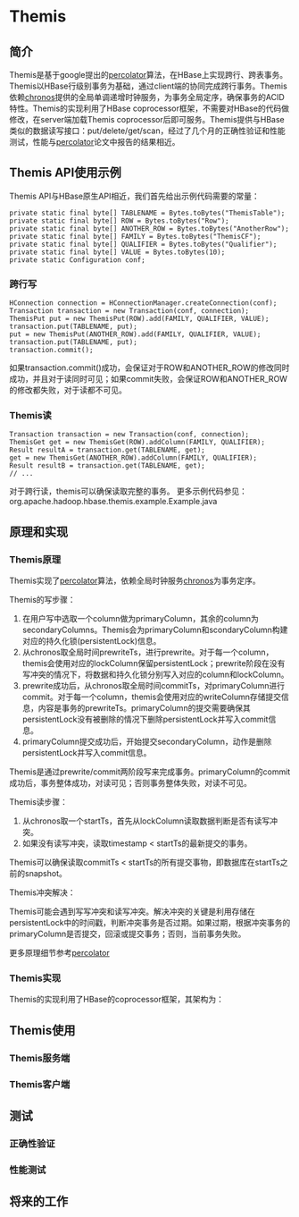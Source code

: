# Themis 

## 简介

Themis是基于google提出的[percolator](http://research.google.com/pubs/pub36726.html)算法，在HBase上实现跨行、跨表事务。
Themis以HBase行级别事务为基础，通过client端的协同完成跨行事务。Themis依赖[chronos](https://github.com/XiaoMi/chronos)提供的全局单调递增时钟服务，为事务全局定序，确保事务的ACID特性。Themis的实现利用了HBase coprocessor框架，不需要对HBase的代码做修改，在server端加载Themis coprocessor后即可服务。Themis提供与HBase类似的数据读写接口：put/delete/get/scan，经过了几个月的正确性验证和性能测试，性能与[percolator](http://research.google.com/pubs/pub36726.html)论文中报告的结果相近。

## Themis API使用示例
Themis API与HBase原生API相近，我们首先给出示例代码需要的常量：

    private static final byte[] TABLENAME = Bytes.toBytes("ThemisTable");
    private static final byte[] ROW = Bytes.toBytes("Row");
    private static final byte[] ANOTHER_ROW = Bytes.toBytes("AnotherRow");
    private static final byte[] FAMILY = Bytes.toBytes("ThemisCF");
    private static final byte[] QUALIFIER = Bytes.toBytes("Qualifier");
    private static final byte[] VALUE = Bytes.toBytes(10);
    private static Configuration conf;

### 跨行写

    HConnection connection = HConnectionManager.createConnection(conf);
    Transaction transaction = new Transaction(conf, connection);
    ThemisPut put = new ThemisPut(ROW).add(FAMILY, QUALIFIER, VALUE);
    transaction.put(TABLENAME, put);
    put = new ThemisPut(ANOTHER_ROW).add(FAMILY, QUALIFIER, VALUE);
    transaction.put(TABLENAME, put);
    transaction.commit();

如果transaction.commit()成功，会保证对于ROW和ANOTHER_ROW的修改同时成功，并且对于读同时可见；如果commit失败，会保证ROW和ANOTHER_ROW的修改都失败，对于读都不可见。
### Themis读

    Transaction transaction = new Transaction(conf, connection);
    ThemisGet get = new ThemisGet(ROW).addColumn(FAMILY, QUALIFIER);
    Result resultA = transaction.get(TABLENAME, get);
    get = new ThemisGet(ANOTHER_ROW).addColumn(FAMILY, QUALIFIER);
    Result resultB = transaction.get(TABLENAME, get);
    // ... 

对于跨行读，themis可以确保读取完整的事务。
更多示例代码参见：org.apache.hadoop.hbase.themis.example.Example.java

## 原理和实现
### Themis原理

Themis实现了[percolator](http://research.google.com/pubs/pub36726.html)算法，依赖全局时钟服务[chronos](https://github.com/XiaoMi/chronos)为事务定序。

Themis的写步骤：

1. 在用户写中选取一个column做为primaryColumn，其余的column为secondaryColumns。Themis会为primaryColumn和scondaryColumn构建对应的持久化锁(persistentLock)信息。
2. 从chronos取全局时间prewriteTs，进行prewrite。对于每一个column，themis会使用对应的lockColumn保留persistentLock；prewrite阶段在没有写冲突的情况下，将数据和持久化锁分别写入对应的column和lockColumn。
3. prewrite成功后，从chronos取全局时间commitTs，对primaryColumn进行commit。对于每一个column，themis会使用对应的writeColumn存储提交信息，内容是事务的prewriteTs。primaryColumn的提交需要确保其persistentLock没有被删除的情况下删除persistentLock并写入commit信息。
4. primaryColumn提交成功后，开始提交secondaryColumn，动作是删除persistentLock并写入commit信息。

Themis是通过prewrite/commit两阶段写来完成事务。primaryColumn的commit成功后，事务整体成功，对读可见；否则事务整体失败，对读不可见。

Themis读步骤：

1. 从chronos取一个startTs，首先从lockColumn读取数据判断是否有读写冲突。
2. 如果没有读写冲突，读取timestamp < startTs的最新提交的事务。

Themis可以确保读取commitTs < startTs的所有提交事物，即数据库在startTs之前的snapshot。

Themis冲突解决：

Themis可能会遇到写写冲突和读写冲突。解决冲突的关键是利用存储在persistentLock中的时间戳，判断冲突事务是否过期。如果过期，根据冲突事务的primaryColumn是否提交，回滚或提交事务；否则，当前事务失败。

更多原理细节参考[percolator](http://research.google.com/pubs/pub36726.html)

### Themis实现

Themis的实现利用了HBase的coprocessor框架，其架构为：


## Themis使用

### Themis服务端

### Themis客户端

## 测试

### 正确性验证
### 性能测试

## 将来的工作

